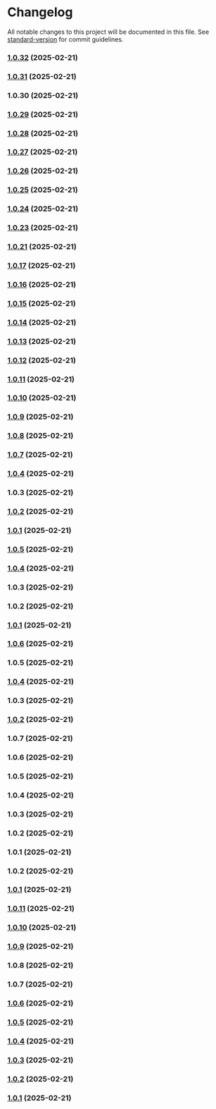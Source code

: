 # Changelog

All notable changes to this project will be documented in this file. See [standard-version](https://github.com/conventional-changelog/standard-version) for commit guidelines.

### [1.0.32](https://github.com/simaoptrocha/full-widget-app/compare/v1.0.31...v1.0.32) (2025-02-21)

### [1.0.31](https://github.com/simaoptrocha/full-widget-app/compare/v1.0.30...v1.0.31) (2025-02-21)

### 1.0.30 (2025-02-21)

### [1.0.29](https://github.com/simaoptrocha/full-widget-app/compare/v1.0.28...v1.0.29) (2025-02-21)

### [1.0.28](https://github.com/simaoptrocha/full-widget-app/compare/v1.0.27...v1.0.28) (2025-02-21)

### [1.0.27](https://github.com/simaoptrocha/full-widget-app/compare/v1.0.26...v1.0.27) (2025-02-21)

### [1.0.26](https://github.com/simaoptrocha/full-widget-app/compare/v1.0.25...v1.0.26) (2025-02-21)

### [1.0.25](https://github.com/simaoptrocha/full-widget-app/compare/v1.0.24...v1.0.25) (2025-02-21)

### [1.0.24](https://github.com/simaoptrocha/full-widget-app/compare/v1.0.23...v1.0.24) (2025-02-21)

### [1.0.23](https://github.com/simaoptrocha/full-widget-app/compare/v1.0.21...v1.0.23) (2025-02-21)

### [1.0.21](https://github.com/simaoptrocha/full-widget-app/compare/v1.0.17...v1.0.21) (2025-02-21)

### [1.0.17](https://github.com/simaoptrocha/full-widget-app/compare/v1.0.16...v1.0.17) (2025-02-21)

### [1.0.16](https://github.com/simaoptrocha/full-widget-app/compare/v1.0.15...v1.0.16) (2025-02-21)

### [1.0.15](https://github.com/simaoptrocha/full-widget-app/compare/v1.0.14...v1.0.15) (2025-02-21)

### [1.0.14](https://github.com/simaoptrocha/full-widget-app/compare/v1.0.13...v1.0.14) (2025-02-21)

### [1.0.13](https://github.com/simaoptrocha/full-widget-app/compare/v1.0.12...v1.0.13) (2025-02-21)

### [1.0.12](https://github.com/simaoptrocha/full-widget-app/compare/v1.0.11...v1.0.12) (2025-02-21)

### [1.0.11](https://github.com/simaoptrocha/full-widget-app/compare/v1.0.10...v1.0.11) (2025-02-21)

### [1.0.10](https://github.com/simaoptrocha/full-widget-app/compare/v1.0.9...v1.0.10) (2025-02-21)

### [1.0.9](https://github.com/simaoptrocha/full-widget-app/compare/v1.0.8...v1.0.9) (2025-02-21)

### [1.0.8](https://github.com/simaoptrocha/full-widget-app/compare/v1.0.7...v1.0.8) (2025-02-21)

### [1.0.7](https://github.com/simaoptrocha/full-widget-app/compare/v1.0.5...v1.0.7) (2025-02-21)

### [1.0.4](https://github.com/simaoptrocha/full-widget-app/compare/v1.0.5...v1.0.4) (2025-02-21)

### 1.0.3 (2025-02-21)

### [1.0.2](https://github.com/simaoptrocha/full-widget-app/compare/v1.0.1...v1.0.2) (2025-02-21)

### [1.0.1](https://github.com/simaoptrocha/full-widget-app/compare/v1.0.5...v1.0.1) (2025-02-21)

### [1.0.5](https://github.com/simaoptrocha/full-widget-app/compare/v1.0.4...v1.0.5) (2025-02-21)

### [1.0.4](https://github.com/simaoptrocha/full-widget-app/compare/v1.0.3...v1.0.4) (2025-02-21)

### 1.0.3 (2025-02-21)

### 1.0.2 (2025-02-21)

### [1.0.1](https://github.com/simaoptrocha/full-widget-app/compare/v1.0.11...v1.0.1) (2025-02-21)

### [1.0.6](https://github.com/simaoptrocha/full-widget-app/compare/v1.0.5...v1.0.6) (2025-02-21)

### 1.0.5 (2025-02-21)

### [1.0.4](https://github.com/simaoptrocha/full-widget-app/compare/v1.0.3...v1.0.4) (2025-02-21)

### 1.0.3 (2025-02-21)

### [1.0.2](https://github.com/simaoptrocha/full-widget-app/compare/v1.0.11...v1.0.2) (2025-02-21)

### 1.0.7 (2025-02-21)

### 1.0.6 (2025-02-21)

### 1.0.5 (2025-02-21)

### 1.0.4 (2025-02-21)

### 1.0.3 (2025-02-21)

### 1.0.2 (2025-02-21)

### 1.0.1 (2025-02-21)

### 1.0.2 (2025-02-21)

### [1.0.1](https://github.com/simaoptrocha/full-widget-app/compare/v1.0.11...v1.0.1) (2025-02-21)

### [1.0.11](https://github.com/simaoptrocha/full-widget-app/compare/v1.0.10...v1.0.11) (2025-02-21)

### [1.0.10](https://github.com/simaoptrocha/full-widget-app/compare/v1.0.9...v1.0.10) (2025-02-21)

### [1.0.9](https://github.com/simaoptrocha/full-widget-app/compare/v1.0.8...v1.0.9) (2025-02-21)

### 1.0.8 (2025-02-21)

### 1.0.7 (2025-02-21)

### [1.0.6](https://github.com/simaoptrocha/full-widget-app/compare/v1.0.9...v1.0.6) (2025-02-21)

### [1.0.5](https://github.com/simaoptrocha/full-widget-app/compare/v1.0.7...v1.0.5) (2025-02-21)

### [1.0.4](https://github.com/simaoptrocha/full-widget-app/compare/v1.0.7...v1.0.4) (2025-02-21)

### [1.0.3](https://github.com/simaoptrocha/full-widget-app/compare/v1.0.7...v1.0.3) (2025-02-21)

### [1.0.2](https://github.com/simaoptrocha/full-widget-app/compare/v1.0.7...v1.0.2) (2025-02-21)

### [1.0.1](https://github.com/simaoptrocha/full-widget-app/compare/v1.0.7...v1.0.1) (2025-02-21)
